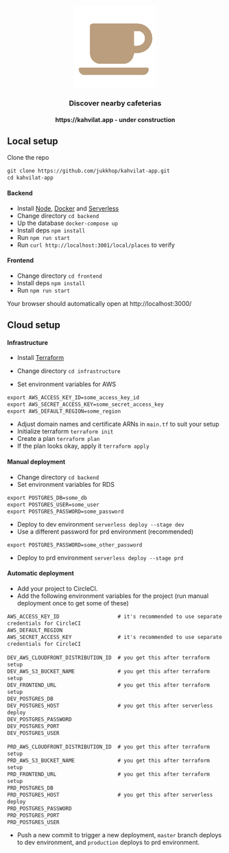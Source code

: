 <p align="center">
  <img src="https://raw.githubusercontent.com/jukkhop/kahvilat-app/master/frontend/public/logo192.png" />
  <h3 align="center">Discover nearby cafeterias</h3>
  <h4 align="center">https://kahvilat.app - under construction</h4>
</p>

## Local setup

Clone the repo

```
git clone https://github.com/jukkhop/kahvilat-app.git
cd kahvilat-app
```

#### Backend

- Install [Node](https://nodejs.org/en/), [Docker](https://www.docker.com/get-started) and [Serverless](https://github.com/serverless/serverless#quick-start)
- Change directory `cd backend`
- Up the database `docker-compose up`
- Install deps `npm install`
- Run `npm run start`
- Run `curl http://localhost:3001/local/places` to verify

#### Frontend

- Change directory `cd frontend`
- Install deps `npm install`
- Run `npm run start`

Your browser should automatically open at http://localhost:3000/

## Cloud setup

#### Infrastructure

- Install [Terraform](https://www.terraform.io/)
- Change directory `cd infrastructure`

- Set environment variables for AWS

```
export AWS_ACCESS_KEY_ID=some_access_key_id
export AWS_SECRET_ACCESS_KEY=some_secret_access_key
export AWS_DEFAULT_REGION=some_region
```

- Adjust domain names and certificate ARNs in `main.tf` to suit your setup
- Initialize terraform `terraform init`
- Create a plan `terraform plan`
- If the plan looks okay, apply it `terraform apply`

#### Manual deployment

- Change directory `cd backend`
- Set environment variables for RDS

```
export POSTGRES_DB=some_db
export POSTGRES_USER=some_user
export POSTGRES_PASSWORD=some_password
```

- Deploy to dev environment `serverless deploy --stage dev`
- Use a different password for prd environment (recommended)

```
export POSTGRES_PASSWORD=some_other_password
```

- Deploy to prd environment `serverless deploy --stage prd`

#### Automatic deployment

- Add your project to CircleCI.
- Add the following environment variables for the project (run manual deployment once to get some of these)

```
AWS_ACCESS_KEY_ID                   # it's recommended to use separate credentials for CircleCI
AWS_DEFAULT_REGION
AWS_SECRET_ACCESS_KEY               # it's recommended to use separate credentials for CircleCI

DEV_AWS_CLOUDFRONT_DISTRIBUTION_ID  # you get this after terraform setup
DEV_AWS_S3_BUCKET_NAME              # you get this after terraform setup
DEV_FRONTEND_URL                    # you get this after terraform setup
DEV_POSTGRES_DB
DEV_POSTGRES_HOST                   # you get this after serverless deploy
DEV_POSTGRES_PASSWORD
DEV_POSTGRES_PORT
DEV_POSTGRES_USER

PRD_AWS_CLOUDFRONT_DISTRIBUTION_ID  # you get this after terraform setup
PRD_AWS_S3_BUCKET_NAME              # you get this after terraform setup
PRD_FRONTEND_URL                    # you get this after terraform setup
PRD_POSTGRES_DB
PRD_POSTGRES_HOST                   # you get this after serverless deploy
PRD_POSTGRES_PASSWORD
PRD_POSTGRES_PORT
PRD_POSTGRES_USER
```

- Push a new commit to trigger a new deployment, `master` branch deploys to dev environment, and `production` deploys to prd environment.
